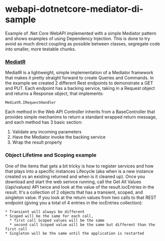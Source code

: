 # webapi-dotnetcore-mediator-di-sample
Example of .Net Core WebAPI implemented with a simple Mediator pattern and shows examples of using Dependency Injection.  This is done to try avoid as much direct coupling as possible between classes, segregate code into smaller, more testable chunks.  


### [MediatR](https://github.com/jbogard/MediatR)
MediatR is a lightweight, simple implementation of a Mediator framework that makes it pretty straight forward to create Queries and Commands.  In the example we created 2 different Rest endpoints to demonstrate a GET and PUT.  Each endpoint has a backing service, taking in a Request object and returns a Response object, that implements:

    MediatR.IRequestHandler

Each method in the Web API Controller inherits from a BaseController that provides simple mechanims to return a standard wrapped return message, and each method has 3 basic section:

1.  Validate any incoming parameters
1.  Have the Mediator invoke the backing service
1.  Wrap the result properly

### Object Lifetime and Scoping example
One of the items that gets a bit tricky is how to register services and how that plays into a specific instances Lifecycle (aka when is a new instance created vs an existing returned and when is it cleaned up).  Once you download and start the web serivce running, call the Get All Values (/api/values) API twice and look at the value of the result.iocEntries in the result.  It's a collection of 2 objects that has a transient, scoped, and singleton value.  If you look at the return values from two calls to that REST endpoint (giving you a total of 4 entries in the iocEntries collection):

    * Transient will always be different
    * Scoped will be the same for each call, 
      * first call Scoped values will be the same
      * second call Scoped value will be the same but different than the first call
    * Singleton will be the same until the application is restarted


